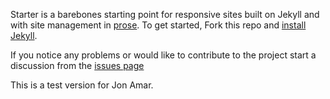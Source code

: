 Starter is a barebones starting point for responsive sites built on Jekyll and with
site management in [prose](http://prose.io). To get started, Fork this repo and [install Jekyll](http://jekyllrb.com/docs/installation).

If you notice any problems or would like to contribute to the project start a discussion from the [issues page](https://github.com/prose/starter/issues)

This is a test version for Jon Amar.

